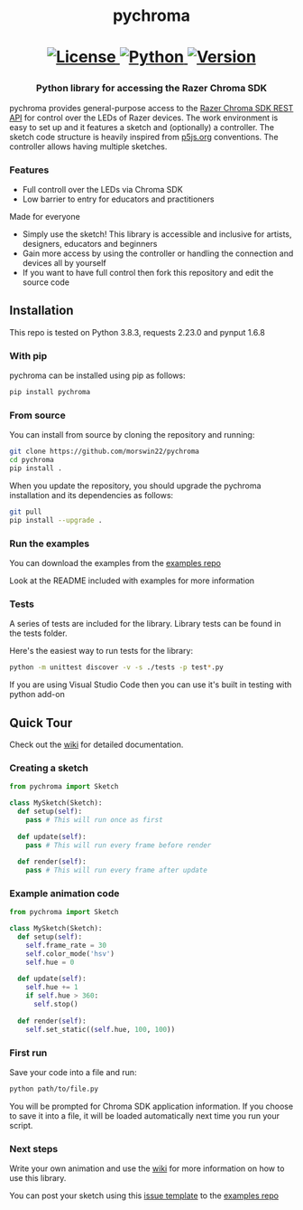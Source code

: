 <h1 align="center">
  pychroma
<h1>

<p align="center">
  <a href="https://github.com/morswin22/pychroma/blob/master/LICENSE">
    <img alt="License" src="https://img.shields.io/github/license/morswin22/pychroma">
  </a>
  <a href="https://www.python.org/downloads/">
    <img alt="Python" src="https://img.shields.io/pypi/pyversions/pychroma">
  </a>
  <a href="https://pypi.org/project/pychroma/">
    <img alt="Version" src="https://img.shields.io/pypi/v/pychroma">
  </a>
</p>

<h3 align="center">
  Python library for accessing the Razer Chroma SDK
</h3>

pychroma provides general-purpose access to the [Razer Chroma SDK REST API](https://assets.razerzone.com/dev_portal/REST/html/index.html) for control over the LEDs of Razer devices. 
The work environment is easy to set up and it features a sketch and (optionally) a controller. The sketch code structure is heavily inspired from [p5js.org](https://p5js.org/) conventions. The controller allows having multiple sketches.

### Features

* Full controll over the LEDs via Chroma SDK
* Low barrier to entry for educators and practitioners

Made for everyone

* Simply use the sketch! This library is accessible and inclusive for artists, designers, educators and beginners
* Gain more access by using the controller or handling the connection and devices all by yourself
* If you want to have full control then fork this repository and edit the source code

## Installation

This repo is tested on Python 3.8.3, requests 2.23.0 and pynput 1.6.8

### With pip
pychroma can be installed using pip as follows:
```bash
pip install pychroma
```

### From source
You can install from source by cloning the repository and running:
```bash
git clone https://github.com/morswin22/pychroma
cd pychroma
pip install .
```

When you update the repository, you should upgrade the pychroma installation and its dependencies as follows:
```bash
git pull
pip install --upgrade .
```

### Run the examples
You can download the examples from the [examples repo](https://github.com/morswin22/pychroma-examples)

Look at the README included with examples for more information

### Tests
A series of tests are included for the library. Library tests can be found in the tests folder.

Here's the easiest way to run tests for the library:
```bash
python -m unittest discover -v -s ./tests -p test*.py
```

If you are using Visual Studio Code then you can use it's built in testing with python add-on

## Quick Tour
Check out the [wiki](https://github.com/morswin22/pychroma/wiki) for detailed documentation.

### Creating a sketch
```python
from pychroma import Sketch

class MySketch(Sketch):
  def setup(self):
    pass # This will run once as first
    
  def update(self):
    pass # This will run every frame before render
    
  def render(self):
    pass # This will run every frame after update
```

### Example animation code
```python
from pychroma import Sketch

class MySketch(Sketch):
  def setup(self):
    self.frame_rate = 30
    self.color_mode('hsv')
    self.hue = 0
    
  def update(self):
    self.hue += 1
    if self.hue > 360:
      self.stop()
    
  def render(self):
    self.set_static((self.hue, 100, 100))
```

### First run
Save your code into a file and run:
```bash
python path/to/file.py
```
You will be prompted for Chroma SDK application information. 
If you choose to save it into a file, it will be loaded automatically next time you run your script.

### Next steps
Write your own animation and use the [wiki](https://github.com/morswin22/pychroma/wiki) for more information on how to use this library.

You can post your sketch using this [issue template](https://github.com/morswin22/pychroma-examples/issues/new?assignees=morswin22&labels=enhancement&template=adding-a-sketch.md&title=New+example+sketch) to the [examples repo](https://github.com/morswin22/pychroma-examples)